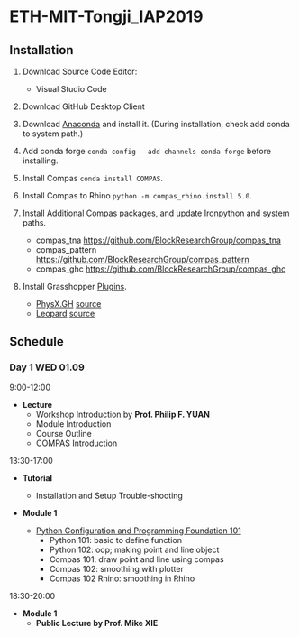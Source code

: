 # ETH-MIT-Tongji_IAP2019


## Installation

1. Download Source Code Editor:
	- Visual Studio Code
2. Download GitHub Desktop Client
3. Download [Anaconda](https://conda.io/docs/user-guide/install/download.html) and install it. (During installation, check add conda to system path.)
4. Add conda forge ```conda config --add channels conda-forge``` before installing. 
5. Install Compas ```conda install COMPAS```. 
6. Install Compas to Rhino ```python -m compas_rhino.install 5.0```.
7. Install Additional Compas packages, and update Ironpython and system paths.
	- compas_tna
		https://github.com/BlockResearchGroup/compas_tna
	- compas_pattern
		https://github.com/BlockResearchGroup/compas_pattern
	- compas_ghc
		https://github.com/BlockResearchGroup/compas_ghc
	
8. Install Grasshopper [Plugins](files). 
	- [PhysX.GH](https://www.food4rhino.com/app/physxgh) [source](https://github.com/TheAsianCoders/PhysX.GH) 
	- [Leopard](https://www.food4rhino.com/app/leopard) [source](https://github.com/GeneKao/Leopard)


## Schedule

### Day 1 WED 01.09 

9:00-12:00 

* **Lecture**
	- Workshop Introduction by **Prof. Philip F. YUAN**
	- Module Introduction
	- Course Outline
	- COMPAS Introduction


13:30-17:00 

* **Tutorial** 
	- Installation and Setup Trouble-shooting

* **Module 1** 
	- [Python Configuration and Programming Foundation 101](src/day_1)
		- Python 101: basic to define function
		- Python 102: oop; making point and line object
		- Compas 101: draw point and line using compas 
		- Compas 102: smoothing with plotter
		- Compas 102 Rhino: smoothing in Rhino

18:30-20:00 

* **Module 1**
	- **Public Lecture by Prof. Mike XIE**

